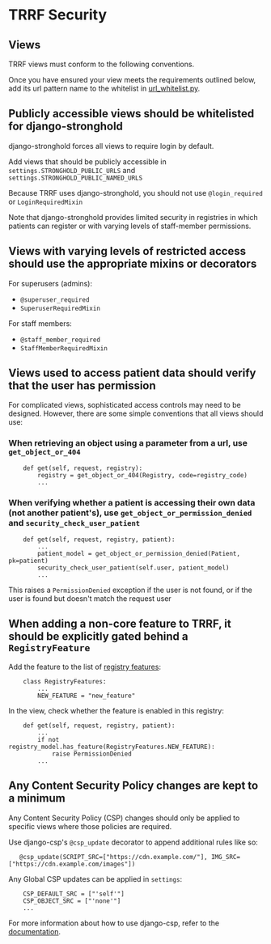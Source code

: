 # TRRF Security

## Views

TRRF views must conform to the following conventions.

Once you have ensured your view meets the requirements outlined below, add its url pattern name to the whitelist in [url_whitelist.py](../../rdrf/rdrf/security/url_whitelist.py).

## Publicly accessible views should be whitelisted for django-stronghold

django-stronghold forces all views to require login by default.

Add views that should be publicly accessible in `settings.STRONGHOLD_PUBLIC_URLS` and `settings.STRONGHOLD_PUBLIC_NAMED_URLS`

Because TRRF uses django-stronghold, you should not use `@login_required` or `LoginRequiredMixin`

Note that django-stronghold provides limited security in registries in which patients can register or with varying levels of staff-member permissions.


## Views with varying levels of restricted access should use the appropriate mixins or decorators

For superusers (admins):

- `@superuser_required`
- `SuperuserRequiredMixin`

For staff members:

- `@staff_member_required`
- `StaffMemberRequiredMixin`

## Views used to access patient data should verify that the user has permission

For complicated views, sophisticated access controls may need to be designed.
However, there are some simple conventions that all views should use:

### When retrieving an object using a parameter from a url, use `get_object_or_404`

```
    def get(self, request, registry):
        registry = get_object_or_404(Registry, code=registry_code)
        ...
```

### When verifying whether a patient is accessing their own data (not another patient's), use `get_object_or_permission_denied` and `security_check_user_patient`

```
    def get(self, request, registry, patient):
        ...
        patient_model = get_object_or_permission_denied(Patient, pk=patient)
        security_check_user_patient(self.user, patient_model)
        ...
```

This raises a `PermissionDenied` exception if the user is not found, or if the user is found but doesn't match the request user

## When adding a non-core feature to TRRF, it should be explicitly gated behind a `RegistryFeature`

Add the feature to the list of [registry features](../../rdrf/rdrf/helpers/registry_features.py):

```
    class RegistryFeatures:
        ...
        NEW_FEATURE = "new_feature"
```

In the view, check whether the feature is enabled in this registry:

```
    def get(self, request, registry, patient):
        ...
        if not registry_model.has_feature(RegistryFeatures.NEW_FEATURE):
            raise PermissionDenied
        ...
```

## Any Content Security Policy changes are kept to a minimum

Any Content Security Policy (CSP) changes should only be applied to specific views where those policies are required.

Use django-csp's `@csp_update` decorator to append additional rules like so:

```
   @csp_update(SCRIPT_SRC=["https://cdn.example.com/"], IMG_SRC=["https://cdn.example.com/images"])
```

Any Global CSP updates can be applied in `settings`:

```
    CSP_DEFAULT_SRC = ["'self'"]
    CSP_OBJECT_SRC = ["'none'"]
    ...
```

For more information about how to use django-csp, refer to the [documentation](https://django-csp.readthedocs.io/en/latest/).